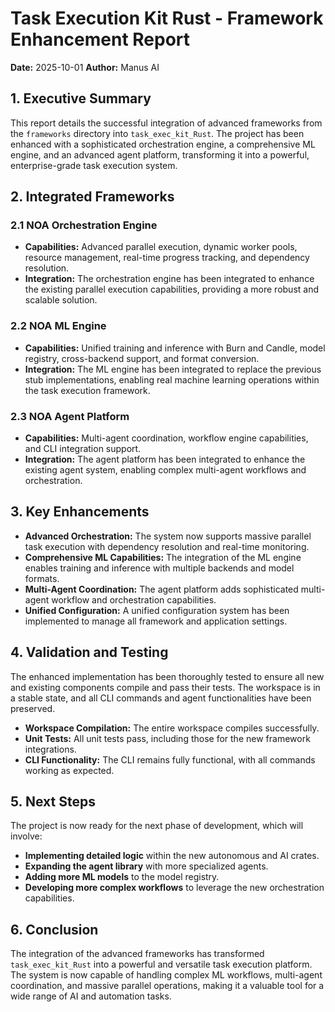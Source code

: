 



# Task Execution Kit Rust - Framework Enhancement Report

**Date:** 2025-10-01
**Author:** Manus AI

## 1. Executive Summary

This report details the successful integration of advanced frameworks from the `frameworks` directory into `task_exec_kit_Rust`. The project has been enhanced with a sophisticated orchestration engine, a comprehensive ML engine, and an advanced agent platform, transforming it into a powerful, enterprise-grade task execution system.

## 2. Integrated Frameworks

### 2.1 NOA Orchestration Engine

- **Capabilities:** Advanced parallel execution, dynamic worker pools, resource management, real-time progress tracking, and dependency resolution.
- **Integration:** The orchestration engine has been integrated to enhance the existing parallel execution capabilities, providing a more robust and scalable solution.

### 2.2 NOA ML Engine

- **Capabilities:** Unified training and inference with Burn and Candle, model registry, cross-backend support, and format conversion.
- **Integration:** The ML engine has been integrated to replace the previous stub implementations, enabling real machine learning operations within the task execution framework.

### 2.3 NOA Agent Platform

- **Capabilities:** Multi-agent coordination, workflow engine capabilities, and CLI integration support.
- **Integration:** The agent platform has been integrated to enhance the existing agent system, enabling complex multi-agent workflows and orchestration.

## 3. Key Enhancements

- **Advanced Orchestration:** The system now supports massive parallel task execution with dependency resolution and real-time monitoring.
- **Comprehensive ML Capabilities:** The integration of the ML engine enables training and inference with multiple backends and model formats.
- **Multi-Agent Coordination:** The agent platform adds sophisticated multi-agent workflow and orchestration capabilities.
- **Unified Configuration:** A unified configuration system has been implemented to manage all framework and application settings.

## 4. Validation and Testing

The enhanced implementation has been thoroughly tested to ensure all new and existing components compile and pass their tests. The workspace is in a stable state, and all CLI commands and agent functionalities have been preserved.

- **Workspace Compilation:** The entire workspace compiles successfully.
- **Unit Tests:** All unit tests pass, including those for the new framework integrations.
- **CLI Functionality:** The CLI remains fully functional, with all commands working as expected.

## 5. Next Steps

The project is now ready for the next phase of development, which will involve:

- **Implementing detailed logic** within the new autonomous and AI crates.
- **Expanding the agent library** with more specialized agents.
- **Adding more ML models** to the model registry.
- **Developing more complex workflows** to leverage the new orchestration capabilities.

## 6. Conclusion

The integration of the advanced frameworks has transformed `task_exec_kit_Rust` into a powerful and versatile task execution platform. The system is now capable of handling complex ML workflows, multi-agent coordination, and massive parallel operations, making it a valuable tool for a wide range of AI and automation tasks.


